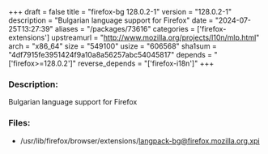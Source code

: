 +++
draft = false
title = "firefox-bg 128.0.2-1"
version = "128.0.2-1"
description = "Bulgarian language support for Firefox"
date = "2024-07-25T13:27:39"
aliases = "/packages/73616"
categories = ['firefox-extensions']
upstreamurl = "http://www.mozilla.org/projects/l10n/mlp.html"
arch = "x86_64"
size = "549100"
usize = "606568"
sha1sum = "4df7915fe3951424f9a10a8a56257abc54045817"
depends = "['firefox>=128.0.2']"
reverse_depends = "['firefox-i18n']"
+++
### Description: 
Bulgarian language support for Firefox

### Files: 
* /usr/lib/firefox/browser/extensions/langpack-bg@firefox.mozilla.org.xpi
